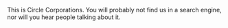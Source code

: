 This is Circle Corporations. You will probably not find us in a search engine, nor will you hear people talking about it.
